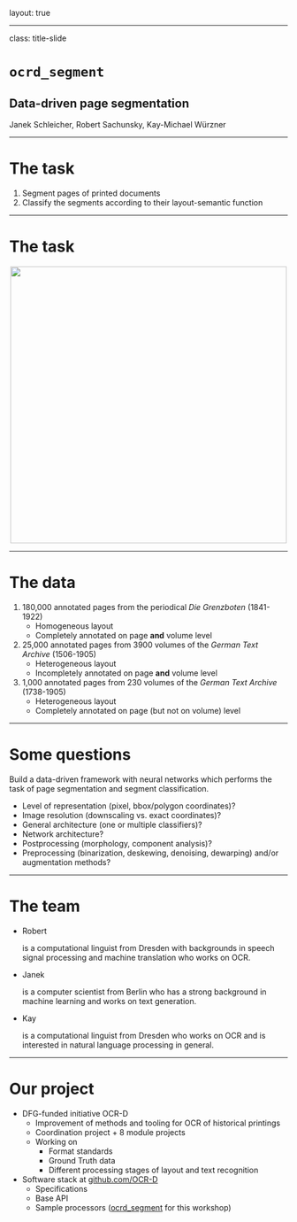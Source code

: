 layout: true

---

class: title-slide

# `ocrd_segment`

## Data-driven page segmentation

Janek Schleicher, Robert Sachunsky, Kay-Michael Würzner

---

# The task

  1. Segment pages of printed documents
  2. Classify the segments according to their layout-semantic function

---

# The task

<center><img src="img/ex1.png" style="height:500px" /></center>

---

# The data

1. 180,000 annotated pages from the periodical *Die Grenzboten* (1841-1922)
    - Homogeneous layout
    - Completely annotated on page **and** volume level
2. 25,000 annotated pages from 3900 volumes of the *German Text Archive* (1506-1905)
    - Heterogeneous layout
    - Incompletely annotated on page **and** volume level
3. 1,000 annotated pages from 230 volumes of the *German Text Archive* (1738-1905)
    - Heterogeneous layout
    - Completely annotated on page (but not on volume) level

---

# Some questions

Build a data-driven framework with neural networks which performs the task of page segmentation and segment classification.

- Level of representation (pixel, bbox/polygon coordinates)?
- Image resolution (downscaling vs. exact coordinates)?
- General architecture (one or multiple classifiers)?
- Network architecture?
- Postprocessing (morphology, component analysis)?
- Preprocessing (binarization, deskewing, denoising, dewarping) and/or augmentation methods?

---

# The team

- Robert

  is a computational linguist from Dresden with backgrounds in speech signal processing and machine translation who works on OCR.

- Janek

  is a computer scientist from Berlin who has a strong background in machine learning and works on text generation.

- Kay

  is a computational linguist from Dresden who works on OCR and is interested in natural language processing in general.

---

# Our project

- DFG-funded initiative OCR-D
    + Improvement of methods and tooling for OCR of historical printings
    + Coordination project + 8 module projects
    + Working on
        * Format standards
        * Ground Truth data
        * Different processing stages of layout and text recognition
- Software stack at [github.com/OCR-D](https://github.com/OCR-D)
    + Specifications
    + Base API
    + Sample processors ([ocrd_segment](https://github.com/OCR-D/ocrd_segment) for this workshop)

